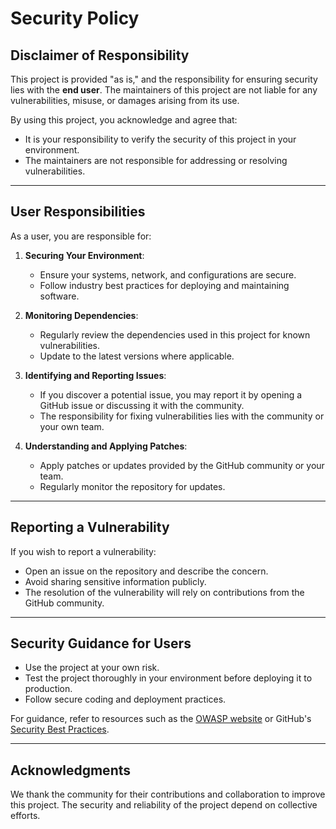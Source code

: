 # Security Policy

## Disclaimer of Responsibility

This project is provided "as is," and the responsibility for ensuring security lies with the **end user**. The maintainers of this project are not liable for any vulnerabilities, misuse, or damages arising from its use.

By using this project, you acknowledge and agree that:
- It is your responsibility to verify the security of this project in your environment.
- The maintainers are not responsible for addressing or resolving vulnerabilities.

---

## User Responsibilities

As a user, you are responsible for:
1. **Securing Your Environment**:
   - Ensure your systems, network, and configurations are secure.
   - Follow industry best practices for deploying and maintaining software.

2. **Monitoring Dependencies**:
   - Regularly review the dependencies used in this project for known vulnerabilities.
   - Update to the latest versions where applicable.

3. **Identifying and Reporting Issues**:
   - If you discover a potential issue, you may report it by opening a GitHub issue or discussing it with the community.
   - The responsibility for fixing vulnerabilities lies with the community or your own team.

4. **Understanding and Applying Patches**:
   - Apply patches or updates provided by the GitHub community or your team.
   - Regularly monitor the repository for updates.

---

## Reporting a Vulnerability

If you wish to report a vulnerability:
- Open an issue on the repository and describe the concern.
- Avoid sharing sensitive information publicly.
- The resolution of the vulnerability will rely on contributions from the GitHub community.

---

## Security Guidance for Users

- Use the project at your own risk.
- Test the project thoroughly in your environment before deploying it to production.
- Follow secure coding and deployment practices.

For guidance, refer to resources such as the [OWASP website](https://owasp.org/) or GitHub's [Security Best Practices](https://docs.github.com/en/code-security).

---

## Acknowledgments

We thank the community for their contributions and collaboration to improve this project. The security and reliability of the project depend on collective efforts.
